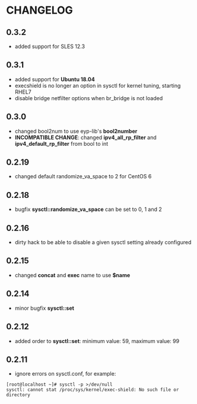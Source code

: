 # CHANGELOG

## 0.3.2

* added support for SLES 12.3

## 0.3.1

* added support for **Ubuntu 18.04**
* execshield is no longer an option in sysctl for kernel tuning, starting RHEL7
* disable bridge netfilter options when br_bridge is not loaded

## 0.3.0

* changed bool2num to use eyp-lib's **bool2number**
* **INCOMPATIBLE CHANGE**: changed **ipv4_all_rp_filter** and **ipv4_default_rp_filter** from bool to int

## 0.2.19

* changed default randomize_va_space to 2 for CentOS 6

## 0.2.18

* bugfix **sysctl::randomize_va_space** can be set to 0, 1 and 2

## 0.2.16

* dirty hack to be able to disable a given sysctl setting already configured

## 0.2.15

* changed **concat** and **exec** name to use **$name**

## 0.2.14

*  minor bugfix **sysctl::set**

## 0.2.12

*  added order to **sysctl::set**: minimum value: 59, maximum value: 99

## 0.2.11

* ignore errors on sysctl.conf, for example:

```
[root@localhost ~]# sysctl -p >/dev/null
sysctl: cannot stat /proc/sys/kernel/exec-shield: No such file or directory
```
